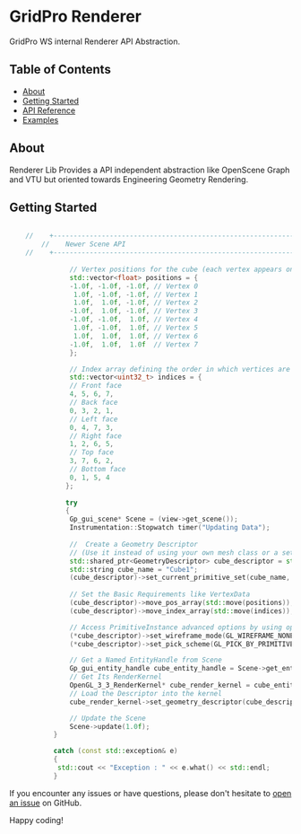 # GridPro Renderer
GridPro WS internal Renderer API Abstraction.

## Table of Contents

- [About](#about)
- [Getting Started](#getting-started)
- [API Reference](#api-reference)
- [Examples](#examples)

## About
Renderer Lib Provides a API independent abstraction like OpenScene Graph and VTU but oriented towards Engineering Geometry Rendering.

## Getting Started
```cpp 

	//    +-----------------------------------------------------------------------------------+
        //    Newer Scene API
	//    +-----------------------------------------------------------------------------------+
	  
               // Vertex positions for the cube (each vertex appears only once)
               std::vector<float> positions = {
               -1.0f, -1.0f, -1.0f, // Vertex 0
                1.0f, -1.0f, -1.0f, // Vertex 1
                1.0f,  1.0f, -1.0f, // Vertex 2
               -1.0f,  1.0f, -1.0f, // Vertex 3
               -1.0f, -1.0f,  1.0f, // Vertex 4
                1.0f, -1.0f,  1.0f, // Vertex 5
                1.0f,  1.0f,  1.0f, // Vertex 6
               -1.0f,  1.0f,  1.0f  // Vertex 7
               };

               // Index array defining the order in which vertices are connected to form quads
               std::vector<uint32_t> indices = {
               // Front face
               4, 5, 6, 7,
               // Back face
               0, 3, 2, 1,
               // Left face
               0, 4, 7, 3,
               // Right face
               1, 2, 6, 5,
               // Top face
               3, 7, 6, 2,
               // Bottom face
               0, 1, 5, 4
              };
              
              try 
              {
               Gp_gui_scene* Scene = (view->get_scene()); 
               Instrumentation::Stopwatch timer("Updating Data");    
               
               //  Create a Geometry Descriptor 
               // (Use it instead of using your own mesh class or a set of std::vector<float> for storing VertexAttributes
               std::shared_ptr<GeometryDescriptor> cube_descriptor = std::make_shared<GeometryDescriptor>();
               std::string cube_name = "Cube1";
               (cube_descriptor)->set_current_primitive_set(cube_name, GL_QUADS);
		
               // Set the Basic Requirements like VertexData 
               (cube_descriptor)->move_pos_array(std::move(positions));
               (cube_descriptor)->move_index_array(std::move(indices));

               // Access PrimitiveInstance advanced options by using operator()-> 
               (*cube_descriptor)->set_wireframe_mode(GL_WIREFRAME_NONE);
               (*cube_descriptor)->set_pick_scheme(GL_PICK_BY_PRIMITIVE);

               // Get a Named EntityHandle from Scene
               Gp_gui_entity_handle cube_entity_handle = Scene->get_entity(cube_name);
               // Get Its RenderKernel
               OpenGL_3_3_RenderKernel* cube_render_kernel = cube_entity_handle.GetComponent<OpenGL_3_3_RenderKernel>();
               // Load the Descriptor into the kernel
               cube_render_kernel->set_geometry_descriptor(cube_descriptor);	

               // Update the Scene
               Scene->update(1.0f);
           }

           catch (const std::exception& e)
           {	
           	std::cout << "Exception : " << e.what() << std::endl;
           }
```
If you encounter any issues or have questions, please don't hesitate to [open an issue](https://github.com/ksrikar1234/HPS_API_Documentation/issues) on GitHub.

Happy coding!
